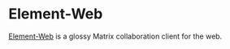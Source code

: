 # Element-Web

[Element-Web](https://element.io/) is a glossy Matrix collaboration client for the web.
